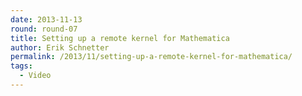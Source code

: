 ```yaml
---
date: 2013-11-13
round: round-07
title: Setting up a remote kernel for Mathematica
author: Erik Schnetter
permalink: /2013/11/setting-up-a-remote-kernel-for-mathematica/
tags:
  - Video
---
```

